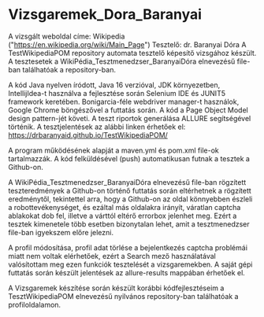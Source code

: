 # Vizsgaremek_Dora_Baranyai

A vizsgált weboldal címe: Wikipedia ("https://en.wikipedia.org/wiki/Main_Page")
Tesztelő: dr. Baranyai Dóra
A TestWikipediaPOM repository automata tesztelő képesítő vizsgához készült.
A tesztesetek a WikiPédia_Tesztmenedzser_BaranyaiDóra elnevezésű file-ban találhatóak a repository-ban.

A kód Java nyelven íródott, Java 16 verzióval, JDK környezetben, IntellijIdea-t használva a fejlesztése során Selenium IDE és JUNIT5 framework keretében.
Bonigarcia-féle webdriver manager-t használok, Google Chrome böngészővel a futtatás során. A kód a Page Object Model design pattern-jét követi.
A teszt riportok generálása ALLURE segítségével történik.
A tesztjelentések az alábbi linken érhetőek el: https://drbaranyaid.github.io/TestWikipediaPOM/

A program működésének alapját a maven.yml és pom.xml file-ok tartalmazzák. A kód felküldésével (push) automatikusan futnak a tesztek a Github-on.

A WikiPédia_Tesztmenedzser_BaranyaiDóra elnevezésű file-ban rögzített teszteredmények a Github-on történő futtatás során eltérhetnek a rögzített eredménytől,
tekintettel arra, hogy a Github-on az oldal könnyebben észleli a robottevékenységet, és ezáltal más oldalakra irányít, váratlan captcha ablakokat dob fel,
illetve a várttól eltérő errorbox jelenhet meg. Ezért a tesztek kimenetele több esetben bizonytalan lehet, amit a tesztmenedzser file-ban igyekszem előre jelezni.

A profil módosítása, profil adat törlése a bejelentkezés captcha problémái miatt nem voltak elérhetőek, ezért a Search mező használatával valósítottam meg ezen funkciók tesztelését a vizsgaremekben.
A saját gépi futtatás során készült jelentések az allure-results mappában érhetőek el.

A Vizsgaremek készítése során készült korábbi kódfejlesztéseim a TesztWikipediaPOM elnevezésű nyilvános repository-ban találhatóak a profiloldalamon.